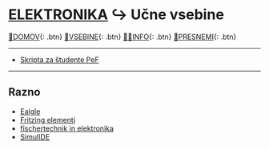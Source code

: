 # [ELEKTRONIKA](../index) ↪ Učne vsebine

[🏡DOMOV](../index){: .btn}
[📝VSEBINE](../Vsebine/index.md){: .btn}
[👨‍🎓INFO](../info){: .btn}
[💾PRESNEMI](../Presnemi/index){: .btn}

---

- [Skripta za študente PeF](../Skripta/index)

---

## Razno

- [Ealgle](./Eagle/index)
- [Fritzing elementi](./FritzingParts/FritzingParts)
- [fischertechnik in elektronika](./FT_in_elektronika/ft_in_elektronika)
- [SimulIDE](../../Linux/SimulIDE.md)

